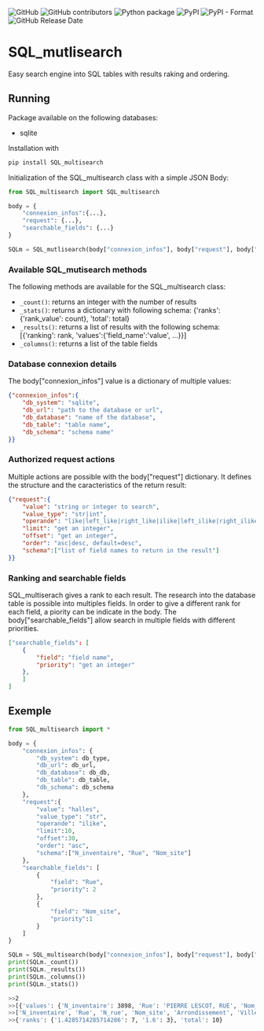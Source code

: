 ![GitHub](https://img.shields.io/github/license/MaximeChallon/SQL_multisearch?logo=License)
![GitHub contributors](https://img.shields.io/github/contributors/MaximeChallon/SQL_multisearch)
![Python package](https://github.com/MaximeChallon/SQL_multisearch/workflows/Python%20package/badge.svg?branch=master)
![PyPI](https://img.shields.io/pypi/v/SQL_multisearch)
![PyPI - Format](https://img.shields.io/pypi/format/SQL_multisearch?label=PyPi%20format)
![GitHub Release Date](https://img.shields.io/github/release-date/MaximeChallon/SQL_multisearch)


# SQL_mutlisearch
Easy search engine into SQL tables with results raking and ordering.

## Running

Package available on the following databases:
* sqlite

Installation with 
```bash
pip install SQL_multisearch
```

Initialization of the SQL_multisearch class with a simple JSON Body:
```python
from SQL_multisearch import SQL_multisearch

body = {
    "connexion_infos":{...},
    "request": {...},
    "searchable_fields": {...}
}

SQLm = SQL_mutlisearch(body["connexion_infos"], body["request"], body["searchable_fields"])
```

### Available SQL_mutisearch methods

The following methods are available for the SQL_multisearch class:
* `_count()`: returns an integer with the number of results
* `_stats()`: returns a dictionary with following schema:
{'ranks': {'rank_value': count}, 'total': total}
* `_results()`: returns a list of results with the following schema: [{'ranking': rank, 'values':{'field_name':'value', ...}}]
* `_columns()`: returns a list of the table fields

### Database connexion details

The body["connexion_infos"] value is a dictionary of multiple values:
```json
{"connexion_infos":{
    "db_system": "sqlite",
    "db_url": "path to the database or url",
    "db_database": "name of the database",
    "db_table": "table name",
    "db_schema": "schema name"
}}
```

### Authorized request actions

Multiple actions are possible with the body["request"] dictionary. It defines the structure and the caracteristics of the return result:
```json
{"request":{
    "value": "string or integer to search",
    "value_type": "str|int",
    "operande": "like|left_like|right_like|ilike|left_ilike|right_ilike|=|>|>=|<|<=",
    "limit": "get an integer",
    "offset": "get an integer",
    "order": "asc|desc, default=desc",
    "schema":["list of field names to return in the result"]
}}
```

### Ranking and searchable fields
SQL_multiserach gives a rank to each result. The research into the database table is possible into multiples fields. In order to give a different rank for each field, a piority can be indicate in the body. The body["searchable_fields"] allow search in multiple fields with different priorities.
```json
["searchable_fields": [
    {
        "field": "field name",
        "priority": "get an integer"
    },
    ]
]
```

## Exemple
```python
from SQL_multisearch import *

body = {
    "connexion_infos": {
        "db_system": db_type,
        "db_url": db_url,
        "db_database": db_db,
        "db_table": db_table,
        "db_schema": db_schema
    },
    "request":{
        "value": "halles",
        "value_type": "str",
        "operande": "ilike",
        "limit":10,
        "offset":30,
        "order": "asc",
        "schema":["N_inventaire", "Rue", "Nom_site"]
    },
    "searchable_fields": [
        {
            "field": "Rue",
            "priority": 2
        },
        {
            "field": "Nom_site",
            "priority":1
        }
    ]
}

SQLm = SQL_multisearch(body["connexion_infos"], body["request"], body["searchable_fields"])
print(SQLm._count())
print(SQLm._results())
print(SQLm._columns())
print(SQLm._stats())
```

```bash
>>2
>>[{'values': {'N_inventaire': 3898, 'Rue': 'PIERRE LESCOT, RUE', 'Nom_site': 'HALLES_BALTARD'}, 'ranking': 1.4285714285714286}, {'values': {'N_inventaire': 3899, 'Rue': 'PIERRE LESCOT, RUE', 'Nom_site': 'HALLES_BALTARD'}, 'ranking': 1.4285714285714286}, {'values': {'N_inventaire': 3900, 'Rue': 'PIERRE LESCOT, RUE', 'Nom_site': 'HALLES_BALTARD'}, 'ranking': 1.4285714285714286}, {'values': {'N_inventaire': 3901, 'Rue': 'PIERRE LESCOT, RUE', 'Nom_site': 'HALLES_BALTARD'}, 'ranking': 1.4285714285714286}, {'values': {'N_inventaire': 3902, 'Rue': 'PIERRE LESCOT, RUE', 'Nom_site': 'HALLES_BALTARD'}, 'ranking': 1.4285714285714286}, {'values': {'N_inventaire': 3903, 'Rue': 'PIERRE LESCOT, RUE', 'Nom_site': 'HALLES_BALTARD'}, 'ranking': 1.4285714285714286}, {'values': {'N_inventaire': 3905, 'Rue': 'PIERRE LESCOT, RUE', 'Nom_site': 'HALLES_BALTARD'}, 'ranking': 1.4285714285714286}, {'values': {'N_inventaire': 131, 'Rue': 'BERGER, RUE', 'Nom_site': 'LES_HALLES'}, 'ranking': 1.6}, {'values': {'N_inventaire': 132, 'Rue': 'BERGER, RUE', 'Nom_site': 'LES_HALLES'}, 'ranking': 1.6}, {'values': {'N_inventaire': 133, 'Rue': 'BERGER, RUE', 'Nom_site': 'LES_HALLES'}, 'ranking': 1.6}]
>>['N_inventaire', 'Rue', 'N_rue', 'Nom_site', 'Arrondissement', 'Ville', 'Latitude_x', 'Longitude_y', 'Support', 'Couleur', 'Taille', 'Date_prise_vue', 'Photographe', 'Date_construction', 'Architecte', 'Classement_MH', 'Generalite_architecture', 'Mot_cle1', 'Mot_cle2', 'Mot_cle3', 'Mot_cle4', 'Mot_cle5', 'Mot_cle6', 'Cote_base', 'Cote_classement', 'Date_inventaire', 'Auteur']
>>{'ranks': {'1.4285714285714286': 7, '1.6': 3}, 'total': 10}
```